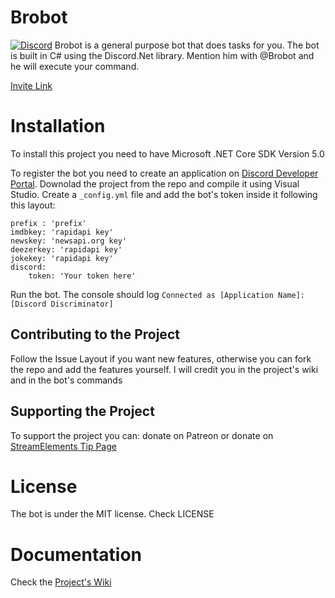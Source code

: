 # Brobot
[![Discord](https://discord.com/api/guilds/733442807544545462/widget.png)](https://discord.gg/XFs3HRU)
Brobot is a general purpose bot that does tasks for you. 
The bot is built in C# using the Discord.Net library. 
Mention him with @Brobot and he will execute your command. 

[Invite Link](https://discord.com/oauth2/authorize?client_id=755427910306889820&scope=bot&permissions=2146958847)

# Installation 
To install this project you need to have Microsoft .NET Core SDK Version 5.0

To register the bot you need to create an application on [Discord Developer Portal](https://discord.com/developers). Downolad the project from the repo and compile it using Visual Studio.
Create a `_config.yml` file and add the bot's token inside it following this layout:
```
prefix : 'prefix'
imdbkey: 'rapidapi key'
newskey: 'newsapi.org key'
deezerkey: 'rapidapi key'
jokekey: 'rapidapi key'
discord:
	token: 'Your token here'
```
Run the bot. The console should log `Connected as [Application Name]:[Discord Discriminator]`

## Contributing to the Project
Follow the Issue Layout if you want new features, otherwise you can fork the repo and add the features yourself. I will credit you in the project's wiki and in the bot's commands

## Supporting the Project
To support the project you can:
donate on Patreon 
or donate on [StreamElements Tip Page](https://streamelements.com/davcam0055/tip)

# License
The bot is under the MIT license. Check LICENSE
# Documentation
Check the [Project's Wiki](https://github.com/DavCam05/Brobot/wiki)

